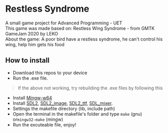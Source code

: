 # Restless Syndrome
<div>A small game project for Advanced Programming - UET</div>
<div>This game was made based on: Restless Wing Syndrome - from GMTK GameJam 2020 by LEKO</div>

<div> About the game: A poor bird have a restless syndrome, he can't control his wing, help him gets his food </div>

## How to install
- Download this repos to your device
- Run the .exe file.

> If the above not working, try rebuilding the .exe files by following this
- Install [Mingw-w64](https://sourceforge.net/projects/mingw-w64/files/)
- Install [SDL2](https://github.com/libsdl-org/SDL/releases/tag/release-2.26.5), [SDL2_image](https://github.com/libsdl-org/SDL_image/releases/tag/release-2.6.3), [SDL2_ttf](https://github.com/libsdl-org/SDL_ttf/releases/tag/release-2.20.2), [SDL_mixer](https://github.com/libsdl-org/SDL_mixer/releases/tag/release-2.6.3).
- Settings the makefile directory (lib, include path)
- Open the terminal in the makefile's folder and type `make` (gnu) or`mingw32-make` (mingw)
- Run the excuteable file, enjoy!
